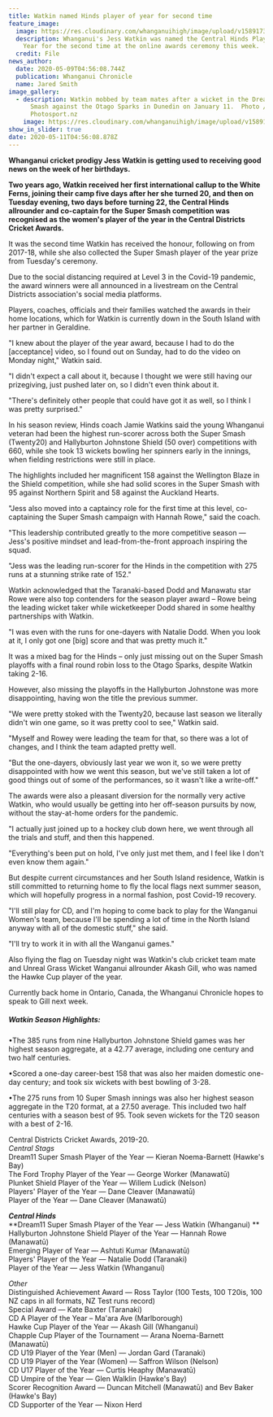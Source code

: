 ```yaml
---
title: Watkin named Hinds player of year for second time
feature_image:
  image: https://res.cloudinary.com/whanganuihigh/image/upload/v1589173050/News/Jess_Watkin._Chron_9.5.20.jpg
  description: Whanganui's Jess Watkin was named the Central Hinds Player of the
    Year for the second time at the online awards ceremony this week.
  credit: File
news_author:
  date: 2020-05-09T04:56:08.744Z
  publication: Whanganui Chronicle
  name: Jared Smith
image_gallery:
  - description: Watkin mobbed by team mates after a wicket in the Dream11 Super
      Smash against the Otago Sparks in Dunedin on January 11.  Photo /
      Photosport.nz
    image: https://res.cloudinary.com/whanganuihigh/image/upload/v1589173207/News/Jess_Watkin._2.Chron_9.5.20.jpg
show_in_slider: true
date: 2020-05-11T04:56:08.878Z
---
```

**Whanganui cricket prodigy Jess Watkin is getting used to receiving good news on the week of her birthdays.**

**Two years ago, Watkin received her first international callup to the White Ferns, joining their camp five days after her she turned 20, and then on Tuesday evening, two days before turning 22, the Central Hinds allrounder and co-captain for the Super Smash competition was recognised as the women's player of the year in the Central Districts Cricket Awards.**

It was the second time Watkin has received the honour, following on from 2017-18, while she also collected the Super Smash player of the year prize from Tuesday's ceremony.

Due to the social distancing required at Level 3 in the Covid-19 pandemic, the award winners were all announced in a livestream on the Central Districts association's social media platforms.

Players, coaches, officials and their families watched the awards in their home locations, which for Watkin is currently down in the South Island with her partner in Geraldine.

"I knew about the player of the year award, because I had to do the [acceptance] video, so I found out on Sunday, had to do the video on Monday night," Watkin said.

"I didn't expect a call about it, because I thought we were still having our prizegiving, just pushed later on, so I didn't even think about it.

"There's definitely other people that could have got it as well, so I think I was pretty surprised."

In his season review, Hinds coach Jamie Watkins said the young Whanganui veteran had been the highest run-scorer across both the Super Smash (Twenty20) and Hallyburton Johnstone Shield (50 over) competitions with 660, while she took 13 wickets bowling her spinners early in the innings, when fielding restrictions were still in place.

The highlights included her magnificent 158 against the Wellington Blaze in the Shield competition, while she had solid scores in the Super Smash with 95 against Northern Spirit and 58 against the Auckland Hearts.

"Jess also moved into a captaincy role for the first time at this level, co-captaining the Super Smash campaign with Hannah Rowe," said the coach.

"This leadership contributed greatly to the more competitive season — Jess's positive mindset and lead-from-the-front approach inspiring the squad.

"Jess was the leading run-scorer for the Hinds in the competition with 275 runs at a stunning strike rate of 152."

Watkin acknowledged that the Taranaki-based Dodd and Manawatu star Rowe were also top contenders for the season player award – Rowe being the leading wicket taker while wicketkeeper Dodd shared in some healthy partnerships with Watkin.

"I was even with the runs for one-dayers with Natalie Dodd. When you look at it, I only got one [big] score and that was pretty much it."

It was a mixed bag for the Hinds – only just missing out on the Super Smash playoffs with a final round robin loss to the Otago Sparks, despite Watkin taking 2-16.

However, also missing the playoffs in the Hallyburton Johnstone was more disappointing, having won the title the previous summer.

"We were pretty stoked with the Twenty20, because last season we literally didn't win one game, so it was pretty cool to see," Watkin said.

"Myself and Rowey were leading the team for that, so there was a lot of changes, and I think the team adapted pretty well.

"But the one-dayers, obviously last year we won it, so we were pretty disappointed with how we went this season, but we've still taken a lot of good things out of some of the performances, so it wasn't like a write-off."

The awards were also a pleasant diversion for the normally very active Watkin, who would usually be getting into her off-season pursuits by now, without the stay-at-home orders for the pandemic.

"I actually just joined up to a hockey club down here, we went through all the trials and stuff, and then this happened.

"Everything's been put on hold, I've only just met them, and I feel like I don't even know them again."

But despite current circumstances and her South Island residence, Watkin is still committed to returning home to fly the local flags next summer season, which will hopefully progress in a normal fashion, post Covid-19 recovery.

"I'll still play for CD, and I'm hoping to come back to play for the Wanganui Women's team, because I'll be spending a lot of time in the North Island anyway with all of the domestic stuff," she said.

"I'll try to work it in with all the Wanganui games."

Also flying the flag on Tuesday night was Watkin's club cricket team mate and Unreal Grass Wicket Wanganui allrounder Akash Gill, who was named the Hawke Cup player of the year.

Currently back home in Ontario, Canada, the Whanganui Chronicle hopes to speak to Gill next week.


##### Watkin Season Highlights:

•The 385 runs from nine Hallyburton Johnstone Shield games was her highest season aggregate, at a 42.77 average, including one century and two half centuries.

•Scored a one-day career-best 158 that was also her maiden domestic one-day century; and took six wickets with best bowling of 3-28.


•The 275 runs from 10 Super Smash innings was also her highest season aggregate in the T20 format, at a 27.50 average. This included two half centuries with a season best of 95. Took seven wickets for the T20 season with a best of 2-16.


Central Districts Cricket Awards, 2019-20.  
_Central Stags_  
Dream11 Super Smash Player of the Year — Kieran Noema-Barnett (Hawke's Bay)  
The Ford Trophy Player of the Year — George Worker (Manawatū)  
Plunket Shield Player of the Year — Willem Ludick (Nelson)  
Players' Player of the Year — Dane Cleaver (Manawatū)  
Player of the Year — Dane Cleaver (Manawatū)

_**Central Hinds**_  
**Dream11 Super Smash Player of the Year — Jess Watkin (Whanganui)**  
Hallyburton Johnstone Shield Player of the Year — Hannah Rowe (Manawatū)  
Emerging Player of Year — Ashtuti Kumar (Manawatū)  
Players' Player of the Year — Natalie Dodd (Taranaki)  
Player of the Year — Jess Watkin (Whanganui)

_Other_  
Distinguished Achievement Award — Ross Taylor (100 Tests, 100 T20is, 100 NZ caps in all formats, NZ Test runs record)  
Special Award — Kate Baxter (Taranaki)  
CD A Player of the Year – Ma'ara Ave (Marlborough)  
Hawke Cup Player of the Year — Akash Gill (Whanganui)  
Chapple Cup Player of the Tournament — Arana Noema-Barnett (Manawatū)  
CD U19 Player of the Year (Men) — Jordan Gard (Taranaki)  
CD U19 Player of the Year (Women) — Saffron Wilson (Nelson)  
CD U17 Player of the Year — Curtis Heaphy (Manawatū)  
CD Umpire of the Year — Glen Walklin (Hawke's Bay)  
Scorer Recognition Award — Duncan Mitchell (Manawatū) and Bev Baker (Hawke's Bay)  
CD Supporter of the Year — Nixon Herd